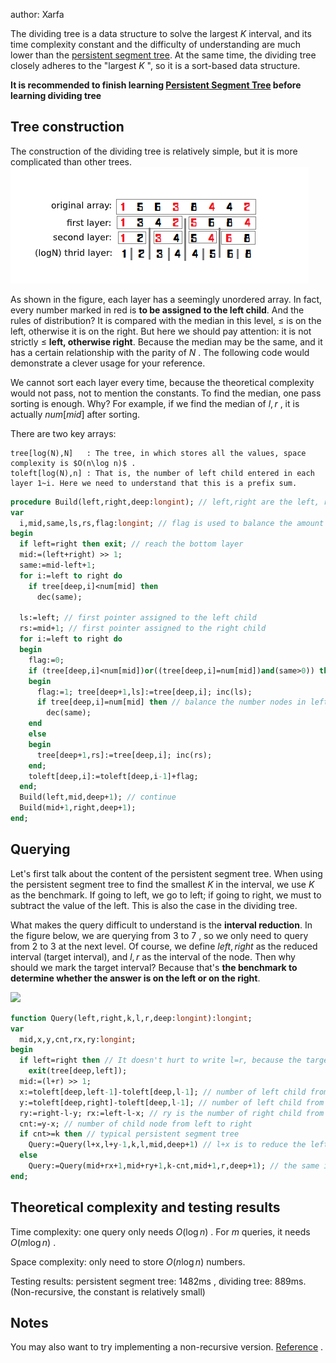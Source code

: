 author: Xarfa

The dividing tree is a data structure to solve the largest $K$ interval, and its time complexity constant and the difficulty of understanding are much lower than the [persistent segment tree](../persistent-seg/#_1). At the same time, the dividing tree closely adheres to the "largest $K$ ", so it is a sort-based data structure.

 **It is recommended to finish learning [Persistent Segment Tree](../persistent-seg/#_1) before learning dividing tree**

## Tree construction

The construction of the dividing tree is relatively simple, but it is more complicated than other trees. ![](./images/dividing1-en.png)

As shown in the figure, each layer has a seemingly unordered array. In fact, every number marked in red is **to be assigned to the left child**. And the rules of distribution? It is compared with the median in this level, $\leq$ is on the left, otherwise it is on the right. But here we should pay attention: it is not strictly $\leq$ **left, otherwise right**. Because the median may be the same, and it has a certain relationship with the parity of $N$ . The following code would demonstrate a clever usage for your reference.
 
We cannot sort each layer every time, because the theoretical complexity would not pass, not to mention the constants. To find the median, one pass sorting is enough. Why? For example, if we find the median of $l,r$ , it is actually $num[mid]$ after sorting.

There are two key arrays:

```text
tree[log(N),N]   : The tree, in which stores all the values, space complexity is $O(n\log n)$ .
toleft[log(N),n] : That is, the number of left child entered in each layer 1~i. Here we need to understand that this is a prefix sum.
```

```pascal
procedure Build(left,right,deep:longint); // left,right are the left, right interval; deep is which layer
var
  i,mid,same,ls,rs,flag:longint; // flag is used to balance the amount on the left and right
begin
  if left=right then exit; // reach the bottom layer
  mid:=(left+right) >> 1;
  same:=mid-left+1;
  for i:=left to right do 
    if tree[deep,i]<num[mid] then
      dec(same);

  ls:=left; // first pointer assigned to the left child
  rs:=mid+1; // first pointer assigned to the right child
  for i:=left to right do
  begin
    flag:=0;
    if (tree[deep,i]<num[mid])or((tree[deep,i]=num[mid])and(same>0)) then // condition to be assigned to the left
    begin
      flag:=1; tree[deep+1,ls]:=tree[deep,i]; inc(ls);
      if tree[deep,i]=num[mid] then // balance the number nodes in left and right sides
        dec(same);
    end
    else
    begin
      tree[deep+1,rs]:=tree[deep,i]; inc(rs);
    end;
    toleft[deep,i]:=toleft[deep,i-1]+flag;
  end;
  Build(left,mid,deep+1); // continue
  Build(mid+1,right,deep+1);
end;
```

## Querying

Let's first talk about the content of the persistent segment tree. When using the persistent segment tree to find the smallest $K$ in the interval, we use $K$ as the benchmark. If going to left, we go to left; if going to right, we must to subtract the value of the left. This is also the case in the dividing tree.

What makes the query difficult to understand is the **interval reduction**. In the figure below, we are querying from $3$ to $7$ , so we only need to query from $2$ to $3$ at the next level. Of course, we define $left,right$ as the reduced interval (target interval), and $l,r$ as the interval of the node. Then why should we mark the target interval? Because that's **the benchmark to determine whether the answer is on the left or on the right**.

![](./images/dividing2.png)

```pascal
function Query(left,right,k,l,r,deep:longint):longint;
var
  mid,x,y,cnt,rx,ry:longint;
begin
  if left=right then // It doesn't hurt to write l=r, because the target interval must also have an answer
    exit(tree[deep,left]);
  mid:=(l+r) >> 1;
  x:=toleft[deep,left-1]-toleft[deep,l-1]; // number of left child from l to left
  y:=toleft[deep,right]-toleft[deep,l-1]; // number of left child from l to right
  ry:=right-l-y; rx:=left-l-x; // ry is the number of right child from l to right, and rx is the number of right child from l to left
  cnt:=y-x; // number of child node from left to right
  if cnt>=k then // typical persistent segment tree
    Query:=Query(l+x,l+y-1,k,l,mid,deep+1) // l+x is to reduce the left margin, l+y-1 is to reduce the right interval. For the above figure, it is to give up 1 and 2.
  else
    Query:=Query(mid+rx+1,mid+ry+1,k-cnt,mid+1,r,deep+1); // the same is to narrow the interval, but it becomes the right side. Pay attention to k-cnt.
end;
```

## Theoretical complexity and testing results

Time complexity: one query only needs $O(\log n)$ . For $m$ queries, it needs $O(m\log n)$ .

Space complexity: only need to store $O(n\log n)$ numbers.

Testing results: persistent segment tree: $1482 \text{ms}$ , dividing tree: $889 \text{ms}$. (Non-recursive, the constant is relatively small)

## Notes

You may also want to try implementing a non-recursive version. [Reference](https://blog.csdn.net/littlewhite520/article/details/70250722) .
